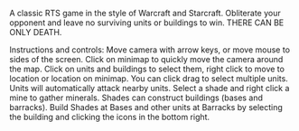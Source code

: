 A classic RTS game in the style of Warcraft and Starcraft. Obliterate your opponent and leave no surviving units or buildings to win. THERE CAN BE ONLY DEATH.

Instructions and controls:
Move camera with arrow keys, or move mouse to sides of the screen. Click on minimap to quickly move the camera around the map.
Click on units and buildings to select them, right click to move to location or location on minimap. You can click drag to select multiple units. Units will automatically attack nearby units.
Select a shade and right click a mine to gather minerals. Shades can construct buildings (bases and barracks). Build Shades at Bases and other units at Barracks by selecting the building and clicking the icons in the bottom right.